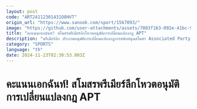 ```yaml
---
layout: post
code: "ART24112301431O8HVT"
origin_url: "https://www.sanook.com/sport/1567093/"
image: "https://github.com/user-attachments/assets/7083f163-092e-41bc-99e7-eaf64eaa09d2"
title: "คะแนนเอกฉันท์! สโมสรพรีเมียร์ลีกโหวตอนุมัติการเปลี่ยนแปลงกฎ APT"
description: "พรีเมียร์ลีก ประกาศอนุมัติการเปลี่ยนแปลงกฎการสนับสนุนสโมสร Associated Party Transaction (APT) ภายหลังการประชุมอย่างเข้มข้นที่ใช้เวลาไม่ถึง 30 นาที เมื่อเช้าวันศุกร์ที่ผ่านมาที่กรุงลอนดอน"
category: "SPORTS"
language: "th"
date: 2024-11-23T02:30:53.003Z
---
```


# คะแนนเอกฉันท์! สโมสรพรีเมียร์ลีกโหวตอนุมัติการเปลี่ยนแปลงกฎ APT